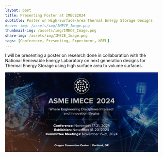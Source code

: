 ```yaml
---
layout: post
title: Presenting Poster at IMECE2024
subtitle: Poster on High-Surface-Area Thermal Energy Storage Designs 
#cover-img: /assets/img/IMECE_Image.png
thumbnail-img: /assets/img/IMECE_Image.png
share-img: /assets/img/IMECE_Image.png
tags: [Conference, Presenting, Experiment, NREL]
---
```


I will be presenting a poster on research done in collaboration with the National Renewable Energy Laboratory on next generation designs for Thermal Energy Storage using high surface area to volume surfaces. 

![Image](/assets/img/IMECE_Image.png)